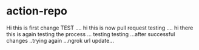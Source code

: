 # action-repo
Hi this is first change TEST 
....
hi this is now pull request testing
....
hi there this is again testing the process
...
testing testing
...after successful changes ..trying again
...ngrok url update...
